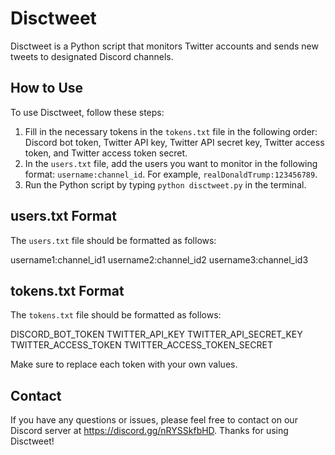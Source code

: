 # Disctweet

Disctweet is a Python script that monitors Twitter accounts and sends new tweets to designated Discord channels.

## How to Use

To use Disctweet, follow these steps:

1. Fill in the necessary tokens in the `tokens.txt` file in the following order: Discord bot token, Twitter API key, Twitter API secret key, Twitter access token, and Twitter access token secret.
2. In the `users.txt` file, add the users you want to monitor in the following format: `username:channel_id`. For example, `realDonaldTrump:123456789`.
3. Run the Python script by typing `python disctweet.py` in the terminal.

## users.txt Format

The `users.txt` file should be formatted as follows:

username1:channel_id1
username2:channel_id2
username3:channel_id3

## tokens.txt Format

The `tokens.txt` file should be formatted as follows:

DISCORD_BOT_TOKEN
TWITTER_API_KEY
TWITTER_API_SECRET_KEY
TWITTER_ACCESS_TOKEN
TWITTER_ACCESS_TOKEN_SECRET

Make sure to replace each token with your own values.

## Contact

If you have any questions or issues, please feel free to contact on our Discord server at https://discord.gg/nRYSSkfbHD. Thanks for using Disctweet!